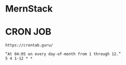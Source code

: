# MernStack


# CRON JOB
    https://crontab.guru/

    “At 04:05 on every day-of-month from 1 through 12.”
    5 4 1-12 * *
